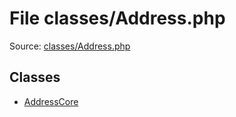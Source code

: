 File classes/Address.php
=========

Source: [classes/Address.php](https://github.com/PrestaShop/PrestaShop/blob/1.5.3.0/classes/Address.php)


Classes
-------

* [AddressCore](class.AddressCore.md)

